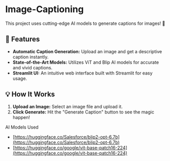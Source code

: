 # Image-Captioning

This project uses cutting-edge AI models to generate captions for images! 🤖

## 🌟 Features

- **Automatic Caption Generation:** Upload an image and get a descriptive caption instantly.
- **State-of-the-Art Models:** Utilizes ViT and Blip AI models for accurate and vivid captions.
- **Streamlit UI:** An intuitive web interface built with Streamlit for easy usage.

## 💡 How It Works

1. **Upload an Image:** Select an image file and upload it.
2. **Click Generate:** Hit the "Generate Caption" button to see the magic happen!

AI Models Used
- [https://huggingface.co/Salesforce/blip2-opt-6.7b](https://huggingface.co/Salesforce/blip2-opt-6.7b)
- [https://huggingface.co/google/vit-base-patch16-224](https://huggingface.co/google/vit-base-patch16-224)
